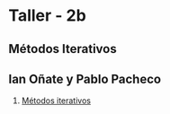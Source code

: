 # Taller - 2b 

## Métodos Iterativos

## Ian Oñate y Pablo Pacheco

1.  [Métodos iterativos](metodos_iterativos.ipynb)